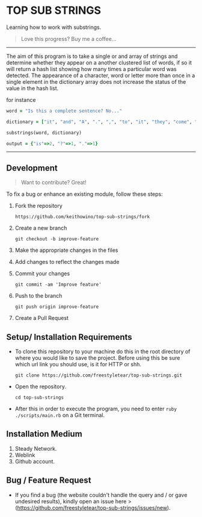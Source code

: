#   TOP SUB STRINGS

Learning how to work with substrings.

>Love this progress? Buy me a coffee...
---

The aim of this program is to take a single or and array of strings and determine whether they appear on a another clustered list of words, if so it will return a hash list showing how many times a particular word was detected. The appearance of a character, word or letter more than once in a single element in the dictionary array does not increase the status of the value in the hash list.

for instance

```rb
word = "Is this a complete sentence? No..."

dictionary = ["it", "and", "A", ".", ",", "to", "it", "they", "come", "hello", "Human", "Earth", "love", "mine", "him", "is", "this", "?"]

substrings(word, dictionary)

output = {"is"=>2, "?"=>1, "."=>1}
```

---


## Development
> Want to contribute? Great!

To fix a bug or enhance an existing module, follow these steps:

1. Fork the repository

    ```
    https://github.com/keithowino/top-sub-strings/fork
    ```
2. Create a new branch

    ```
    git checkout -b improve-feature
    ```
3. Make the appropriate changes in the files
4. Add changes to reflect the changes made
5. Commit your changes

    ```
    git commit -am 'Improve feature'
    ```
6. Push to the branch

    ```
    git push origin improve-feature
    ```
7. Create a Pull Request 


## Setup/ Installation Requirements
- To clone this repository to your machine do this in the root directory of where you would like to save the project. Before using this be sure which url link you should use, is it for HTTP or shh.

    ```
    git clone https://github.com/freestyletear/top-sub-strings.git
    ```

- Open the repository.

    ```
    cd top-sub-strings
    ```

- After this in order to execute the program, you need to enter `ruby ./scripts/main.rb` on a Git terminal.

## Installation Medium
1. Steady Network.
2. Weblink
3. Github account.

## Bug / Feature Request

- If you find a bug (the website couldn't handle the query and / or gave undesired results), kindly open an issue here > (https://github.com/freestyletear/top-sub-strings/issues/new).